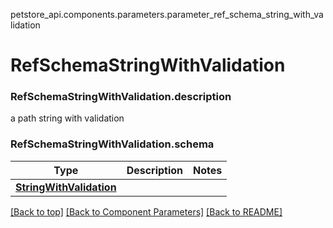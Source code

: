 <a name="top"></a>
petstore_api.components.parameters.parameter_ref_schema_string_with_validation
# RefSchemaStringWithValidation

### <a id="parameter_ref_schema_string_with_validationdescription" >RefSchemaStringWithValidation.description</a>
a path string with validation
### <a id="parameter_ref_schema_string_with_validationschema" >RefSchemaStringWithValidation.schema</a>
Type | Description  | Notes
------------- | ------------- | -------------
[**StringWithValidation**](../../components/schema/string_with_validation.StringWithValidation.md) |  | 


[[Back to top]](#top) [[Back to Component Parameters]](../../../README.md#Component-Parameters) [[Back to README]](../../../README.md)
